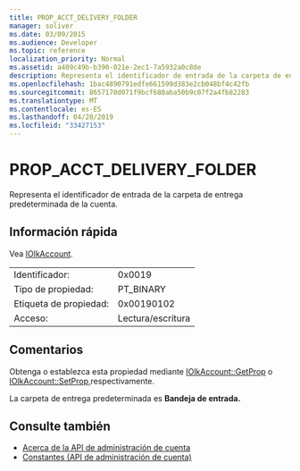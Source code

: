 ```yaml
---
title: PROP_ACCT_DELIVERY_FOLDER
manager: soliver
ms.date: 03/09/2015
ms.audience: Developer
ms.topic: reference
localization_priority: Normal
ms.assetid: a409c49b-b390-021e-2ec1-7a5932a0c8de
description: Representa el identificador de entrada de la carpeta de entrega predeterminada de la cuenta.
ms.openlocfilehash: 1bac4890791edfe661599d383e2cb048bf4c42fb
ms.sourcegitcommit: 8657170d071f9bcf680aba50b9c07f2a4fb82283
ms.translationtype: MT
ms.contentlocale: es-ES
ms.lasthandoff: 04/28/2019
ms.locfileid: "33427153"
---
```

# <a name="prop_acct_delivery_folder"></a>PROP_ACCT_DELIVERY_FOLDER

Representa el identificador de entrada de la carpeta de entrega predeterminada de la cuenta.
  
## <a name="quick-info"></a>Información rápida

Vea [IOlkAccount](iolkaccount.md).
  
|||
|:-----|:-----|
|Identificador:  <br/> |0x0019  <br/> |
|Tipo de propiedad:  <br/> |PT_BINARY  <br/> |
|Etiqueta de propiedad:  <br/> |0x00190102  <br/> |
|Acceso:  <br/> |Lectura/escritura  <br/> |
   
## <a name="remarks"></a>Comentarios

Obtenga o establezca esta propiedad mediante [IOlkAccount::GetProp](iolkaccount-getprop.md) o [IOlkAccount::SetProp,](iolkaccount-setprop.md)respectivamente.
  
La carpeta de entrega predeterminada es **Bandeja de entrada.**
  
## <a name="see-also"></a>Consulte también

- [Acerca de la API de administración de cuenta](about-the-account-management-api.md)  
- [Constantes (API de administración de cuenta)](constants-account-management-api.md)

